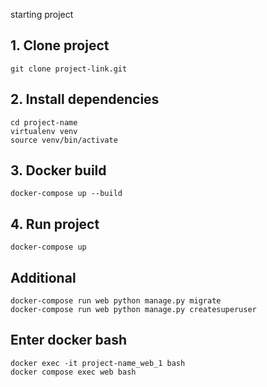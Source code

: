 starting project

## 1. Clone project

``` 
git clone project-link.git
```

## 2. Install dependencies

```
cd project-name
virtualenv venv
source venv/bin/activate
```

## 3. Docker build

```
docker-compose up --build
```

## 4. Run project

```
docker-compose up
```

## Additional

```
docker-compose run web python manage.py migrate
docker-compose run web python manage.py createsuperuser
```

## Enter docker bash

```
docker exec -it project-name_web_1 bash
docker compose exec web bash
```
